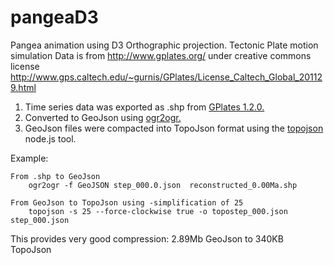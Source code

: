 pangeaD3
========

Pangea animation using D3 Orthographic projection.
Tectonic Plate motion simulation 
Data is from http://www.gplates.org/ under creative commons license
http://www.gps.caltech.edu/~gurnis/GPlates/License_Caltech_Global_201129.html

1) Time series data was exported as .shp from <a href="http://www.gplates.org/" target="_blank">GPlates 1.2.0.</a> 
2) Converted to GeoJson using <a href="http://www.gdal.org/ogr2ogr.html" target="_blank">ogr2ogr.</a> 
3) GeoJson files were compacted into TopoJson format using the <a href="https://github.com/mbostock/topojson/wiki" target="_blank">topojson</a> node.js tool.

Example:

	From .shp to GeoJson
		ogr2ogr -f GeoJSON step_000.0.json  reconstructed_0.00Ma.shp

	From GeoJson to TopoJson using -simplification of 25 
		topojson -s 25 --force-clockwise true -o topostep_000.json    step_000.json

This provides very good compression: 2.89Mb GeoJson to 340KB TopoJson